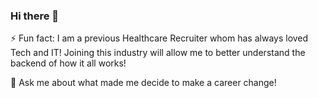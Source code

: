 ### Hi there 👋
⚡ Fun fact: I am a previous Healthcare Recruiter whom has always loved Tech and IT! Joining this industry will allow me to better understand the backend of how it all works! 


💬 Ask me about what made me decide to make a career change!
<!--
**falbakri/falbakri** is a ✨ _special_ ✨ repository because its `README.md` (this file) appears on your GitHub profile.

Here are some ideas to get you started:

- 🔭 I’m currently working on ...
- 🌱 I’m currently learning ...
- 👯 I’m looking to collaborate on ...
- 🤔 I’m looking for help with ...
- 💬 Ask me about ...
- 📫 How to reach me: ...
- 😄 Pronouns: ...
- ⚡ Fun fact: ...
-->
